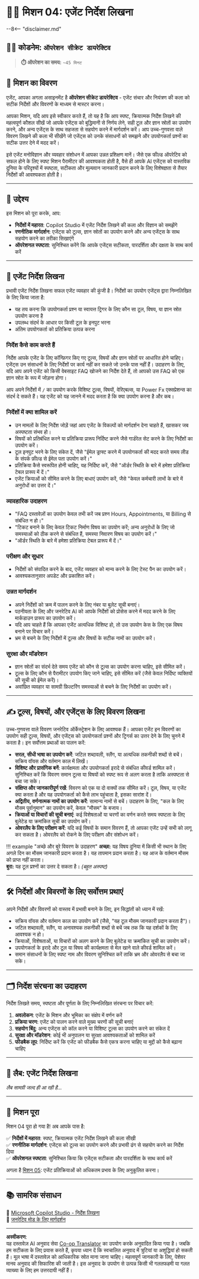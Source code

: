 <!--
CO_OP_TRANSLATOR_METADATA:
{
  "original_hash": "66d1f5ea2cc33dc690a5fc4a8e2a666e",
  "translation_date": "2025-10-21T18:02:54+00:00",
  "source_file": "docs/operative-preview/04-agent-instructions/README.md",
  "language_code": "hi"
}
-->
# 🕵️‍♂️ मिशन 04: एजेंट निर्देश लिखना

--8<-- "disclaimer.md"

## 🕵️‍♂️ कोडनेम: `ऑपरेशन सीक्रेट डायरेक्टिव`

> **⏱️ ऑपरेशन का समय:** `~45 मिनट`

## 🎯 मिशन का विवरण

एजेंट, आपका अगला असाइनमेंट है **ऑपरेशन सीक्रेट डायरेक्टिव** - एजेंट संचार और नियंत्रण की कला को सटीक निर्देशों और विवरणों के माध्यम से मास्टर करना।

आपका मिशन, यदि आप इसे स्वीकार करते हैं, तो यह है कि आप स्पष्ट, क्रियात्मक निर्देश लिखने की महत्वपूर्ण कौशल सीखें जो आपके एजेंट्स को बुद्धिमानी से निर्णय लेने, सही टूल और ज्ञान स्रोतों का उपयोग करने, और अन्य एजेंट्स के साथ सहजता से सहयोग करने में मार्गदर्शन करें। आप उच्च-गुणवत्ता वाले विवरण लिखने की कला भी सीखेंगे जो एजेंट्स को उनके संसाधनों को समझने और उपयोगकर्ता प्रश्नों का सटीक उत्तर देने में मदद करें।

इसे एजेंट मनोविज्ञान और व्यवहार संशोधन में आपका उन्नत प्रशिक्षण मानें। जैसे एक फील्ड ऑपरेटिव को सफल होने के लिए स्पष्ट मिशन पैरामीटर की आवश्यकता होती है, वैसे ही आपके AI एजेंट्स को वास्तविक दुनिया के परिदृश्यों में स्पष्टता, सटीकता और मूल्यवान जानकारी प्रदान करने के लिए विशेषज्ञता से तैयार निर्देशों की आवश्यकता होती है।

---

## 🔎 उद्देश्य

इस मिशन को पूरा करके, आप:

- **निर्देशों में महारत**: Copilot Studio में एजेंट निर्देश लिखने की कला और विज्ञान को समझेंगे  
- **रणनीतिक मार्गदर्शन**: एजेंट्स को टूल्स, ज्ञान स्रोतों का उपयोग करने और अन्य एजेंट्स के साथ सहयोग करने का तरीका सिखाएंगे  
- **ऑपरेशनल स्पष्टता**: सुनिश्चित करेंगे कि आपके एजेंट्स सटीकता, पारदर्शिता और दक्षता के साथ कार्य करें  

---

## 📝 एजेंट निर्देश लिखना

प्रभावी एजेंट निर्देश लिखना सफल एजेंट व्यवहार की कुंजी है। निर्देशों का उपयोग एजेंट्स द्वारा निम्नलिखित के लिए किया जाता है:

- यह तय करना कि उपयोगकर्ता प्रश्न या स्वायत्त ट्रिगर के लिए कौन सा टूल, विषय, या ज्ञान स्रोत उपयोग करना है  
- उपलब्ध संदर्भ के आधार पर किसी टूल के इनपुट भरना  
- अंतिम उपयोगकर्ता को प्रतिक्रिया उत्पन्न करना  

### निर्देश कैसे काम करते हैं

निर्देश आपके एजेंट के लिए कॉन्फ़िगर किए गए टूल्स, विषयों और ज्ञान स्रोतों पर आधारित होने चाहिए। एजेंट्स उन संसाधनों के लिए निर्देशों पर कार्य नहीं कर सकते जो उनके पास नहीं हैं। उदाहरण के लिए, यदि आप अपने एजेंट को किसी वेबसाइट FAQ खोजने का निर्देश देते हैं, तो आपको उस FAQ को एक ज्ञान स्रोत के रूप में जोड़ना होगा।

आप अपने निर्देशों में `/` का उपयोग करके विशिष्ट टूल्स, विषयों, वेरिएबल्स, या Power Fx एक्सप्रेशन्स का संदर्भ दे सकते हैं। यह एजेंट को यह जानने में मदद करता है कि क्या उपयोग करना है और कब।

### निर्देशों में क्या शामिल करें

- उन मामलों के लिए निर्देश जोड़ें जहां आप एजेंट के विकल्पों को मार्गदर्शन देना चाहते हैं, खासकर जब अस्पष्टता संभव हो।  
- विषयों को प्रतिबंधित करने या प्रतिक्रिया प्रारूप निर्दिष्ट करने जैसे गार्डरेल सेट करने के लिए निर्देशों का उपयोग करें।  
- टूल इनपुट भरने के लिए संकेत दें, जैसे "ईमेल ड्राफ्ट करने में उपयोगकर्ता की मदद करते समय लीड के संपर्क फ़ील्ड से ईमेल पता उपयोग करें।"  
- प्रतिक्रिया कैसे स्वरूपित होनी चाहिए, यह निर्दिष्ट करें, जैसे "ऑर्डर स्थिति के बारे में हमेशा प्रतिक्रिया टेबल प्रारूप में दें।"  
- एजेंट क्रियाओं को सीमित करने के लिए बाधाएं उपयोग करें, जैसे "केवल कर्मचारी लाभों के बारे में अनुरोधों का उत्तर दें।"  

### व्यावहारिक उदाहरण

- "FAQ दस्तावेज़ों का उपयोग केवल तभी करें जब प्रश्न Hours, Appointments, या Billing से संबंधित न हो।"  
- "टिकट बनाने के लिए केवल टिकट निर्माण विषय का उपयोग करें; अन्य अनुरोधों के लिए जो समस्याओं को ठीक करने से संबंधित हैं, समस्या निवारण विषय का उपयोग करें।"  
- "ऑर्डर स्थिति के बारे में हमेशा प्रतिक्रिया टेबल प्रारूप में दें।"  

### परीक्षण और सुधार

- निर्देशों को संपादित करने के बाद, एजेंट व्यवहार को मान्य करने के लिए टेस्ट पैन का उपयोग करें।  
- आवश्यकतानुसार अपडेट और प्रकाशित करें।  

### उन्नत मार्गदर्शन

- अपने निर्देशों को क्रम में पालन करने के लिए नंबर या बुलेट सूची बनाएं।  
- पठनीयता के लिए और जनरेटिव AI को आपके निर्देशों को प्रोसेस करने में मदद करने के लिए मार्कडाउन प्रारूप का उपयोग करें।  
- यदि आप चाहते हैं कि आपका एजेंट अत्यधिक विशिष्ट हो, तो उस उपयोग केस के लिए एक विषय बनाने पर विचार करें।  
- भ्रम से बचने के लिए निर्देशों में टूल्स और विषयों के सटीक नामों का उपयोग करें।  

### सुरक्षा और मॉडरेशन

- ज्ञान स्रोतों का संदर्भ देते समय एजेंट को कौन से टूल्स का उपयोग करना चाहिए, इसे सीमित करें।  
- टूल्स के लिए कौन से पैरामीटर उपयोग किए जाने चाहिए, इसे सीमित करें (जैसे केवल निर्दिष्ट व्यक्तियों की सूची को ईमेल करें)।  
- अवांछित व्यवहार या सामग्री फ़िल्टरिंग समस्याओं से बचने के लिए निर्देशों का उपयोग करें।  

---

## ✍️ टूल्स, विषयों, और एजेंट्स के लिए विवरण लिखना

उच्च-गुणवत्ता वाले विवरण जनरेटिव ऑर्केस्ट्रेशन के लिए आवश्यक हैं। आपका एजेंट इन विवरणों का उपयोग सही टूल्स, विषयों, और एजेंट्स को उपयोगकर्ता प्रश्नों और ट्रिगर्स का उत्तर देने के लिए चुनने में करता है। इन सर्वोत्तम प्रथाओं का पालन करें:

- **सरल, सीधी भाषा का उपयोग करें**: जटिल शब्दावली, स्लैंग, या अत्यधिक तकनीकी शब्दों से बचें। सक्रिय वॉयस और वर्तमान काल में लिखें।  
- **विशिष्ट और प्रासंगिक बनें**: कार्यक्षमता और उपयोगकर्ता इरादे से संबंधित कीवर्ड शामिल करें। सुनिश्चित करें कि विवरण समान टूल्स या विषयों को स्पष्ट रूप से अलग करता है ताकि अस्पष्टता से बचा जा सके।  
- **संक्षिप्त और जानकारीपूर्ण रखें**: विवरण को एक या दो वाक्यों तक सीमित करें। टूल, विषय, या एजेंट क्या करता है और यह उपयोगकर्ता को कैसे लाभ पहुंचाता है, इसका सारांश दें।  
- **अद्वितीय, वर्णनात्मक नामों का उपयोग करें**: सामान्य नामों से बचें। उदाहरण के लिए, "कल के लिए मौसम पूर्वानुमान" का उपयोग करें, केवल "मौसम" के बजाय।  
- **क्रियाओं या विचारों की सूची बनाएं**: कई विशेषताओं या चरणों का वर्णन करते समय स्पष्टता के लिए बुलेटेड या क्रमांकित सूची का उपयोग करें।  
- **ओवरलैप के लिए परीक्षण करें**: यदि कई विषयों के समान विवरण हैं, तो आपका एजेंट उन्हें सभी को लागू कर सकता है। ओवरलैप को रोकने के लिए परीक्षण और संशोधन करें।  

!!! example "अच्छे और बुरे विवरण के उदाहरण"
    **अच्छा:** यह विषय दुनिया में किसी भी स्थान के लिए अगले दिन का मौसम जानकारी प्रदान करता है। यह तापमान प्रदान करता है। यह आज के वर्तमान मौसम को प्राप्त नहीं करता।  
    **बुरा:** यह टूल प्रश्नों का उत्तर दे सकता है। *(बहुत अस्पष्ट)*  

---

## 🛠️ निर्देशों और विवरणों के लिए सर्वोत्तम प्रथाएं

अपने निर्देशों और विवरणों को वास्तव में प्रभावी बनाने के लिए, इन सिद्धांतों को ध्यान में रखें:

- सक्रिय वॉयस और वर्तमान काल का उपयोग करें (जैसे, "यह टूल मौसम जानकारी प्रदान करता है")।  
- जटिल शब्दावली, स्लैंग, या अनावश्यक तकनीकी शब्दों से बचें जब तक कि यह दर्शकों के लिए आवश्यक न हो।  
- क्रियाओं, विशेषताओं, या विचारों को अलग करने के लिए बुलेटेड या क्रमांकित सूची का उपयोग करें।  
- उपयोगकर्ता के इरादे और टूल या विषय की कार्यक्षमता से मेल खाने वाले कीवर्ड शामिल करें।  
- समान संसाधनों के लिए स्पष्ट नाम और विवरण सुनिश्चित करें ताकि भ्रम और ओवरलैप से बचा जा सके।  

---

## 🗂️ निर्देश संरचना का उदाहरण

निर्देश लिखते समय, स्पष्टता और पूर्णता के लिए निम्नलिखित संरचना पर विचार करें:

1. **अवलोकन**: एजेंट के मिशन और भूमिका का संक्षेप में वर्णन करें  
1. **प्रक्रिया चरण**: एजेंट को पालन करने वाले मुख्य चरणों की सूची बनाएं  
1. **सहयोग बिंदु**: अन्य एजेंट्स को कॉल करने या विशिष्ट टूल्स का उपयोग करने का संकेत दें  
1. **सुरक्षा और मॉडरेशन**: कोई भी अनुपालन या सुरक्षा आवश्यकताओं को शामिल करें  
1. **फीडबैक लूप**: निर्दिष्ट करें कि एजेंट को फीडबैक कैसे एकत्र करना चाहिए या मुद्दों को कैसे बढ़ाना चाहिए  

---

## 🧪 लैब: एजेंट निर्देश लिखना

*लैब सामग्री जल्द ही आ रही है...*

---

## 🎉 मिशन पूरा

मिशन 04 पूरा हो गया है! अब आपके पास है:

✅ **निर्देशों में महारत**: स्पष्ट, क्रियात्मक एजेंट निर्देश लिखने की कला सीखी  
✅ **रणनीतिक मार्गदर्शन**: एजेंट्स को टूल्स का उपयोग करने और प्रभावी ढंग से सहयोग करने का निर्देश दिया  
✅ **ऑपरेशनल स्पष्टता**: सुनिश्चित किया कि एजेंट्स सटीकता और पारदर्शिता के साथ कार्य करें  

अगला है [मिशन 05](../05-agent-responses/README.md): एजेंट प्रतिक्रियाओं को अधिकतम प्रभाव के लिए अनुकूलित करना।

---

## 📚 सामरिक संसाधन

📖 [Microsoft Copilot Studio - निर्देश लिखना](https://learn.microsoft.com/microsoft-copilot-studio/authoring-instructions)  
📖 [जनरेटिव मोड के लिए मार्गदर्शन](https://learn.microsoft.com/microsoft-copilot-studio/guidance/generative-mode-guidance)  

---

**अस्वीकरण**:  
यह दस्तावेज़ AI अनुवाद सेवा [Co-op Translator](https://github.com/Azure/co-op-translator) का उपयोग करके अनुवादित किया गया है। जबकि हम सटीकता के लिए प्रयास करते हैं, कृपया ध्यान दें कि स्वचालित अनुवाद में त्रुटियां या अशुद्धियां हो सकती हैं। मूल भाषा में दस्तावेज़ को आधिकारिक स्रोत माना जाना चाहिए। महत्वपूर्ण जानकारी के लिए, पेशेवर मानव अनुवाद की सिफारिश की जाती है। इस अनुवाद के उपयोग से उत्पन्न किसी भी गलतफहमी या गलत व्याख्या के लिए हम उत्तरदायी नहीं हैं।